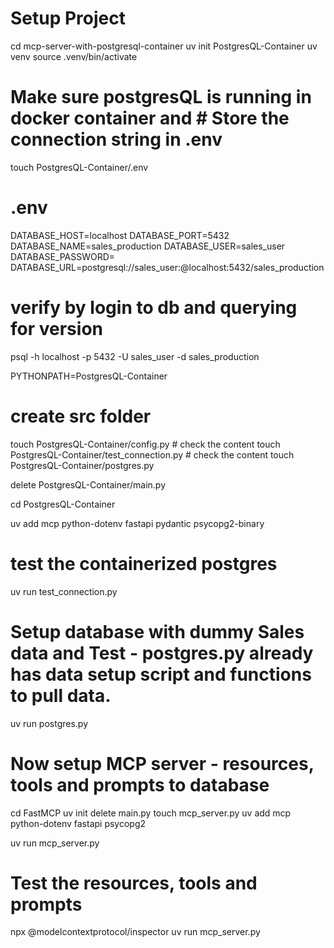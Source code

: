# Setup Project

cd mcp-server-with-postgresql-container
uv init PostgresQL-Container
uv venv
source .venv/bin/activate

# Make sure postgresQL is running in docker container and # Store the connection string in .env

touch PostgresQL-Container/.env

# .env

DATABASE_HOST=localhost
DATABASE_PORT=5432
DATABASE_NAME=sales_production
DATABASE_USER=sales_user
DATABASE_PASSWORD=<your password>
DATABASE_URL=postgresql://sales_user:<your password>@localhost:5432/sales_production

# verify by login to db and querying for version

psql -h localhost -p 5432 -U sales_user -d sales_production

PYTHONPATH=PostgresQL-Container

# create src folder

touch PostgresQL-Container/config.py # check the content
touch PostgresQL-Container/test_connection.py # check the content
touch PostgresQL-Container/postgres.py

delete PostgresQL-Container/main.py

cd PostgresQL-Container

uv add mcp python-dotenv fastapi pydantic psycopg2-binary

# test the containerized postgres

uv run test_connection.py

# Setup database with dummy Sales data and Test - postgres.py already has data setup script and functions to pull data.

uv run postgres.py

# Now setup MCP server - resources, tools and prompts to database

cd FastMCP
uv init
delete main.py
touch mcp_server.py
uv add mcp python-dotenv fastapi psycopg2

uv run mcp_server.py

# Test the resources, tools and prompts

npx @modelcontextprotocol/inspector uv run mcp_server.py
